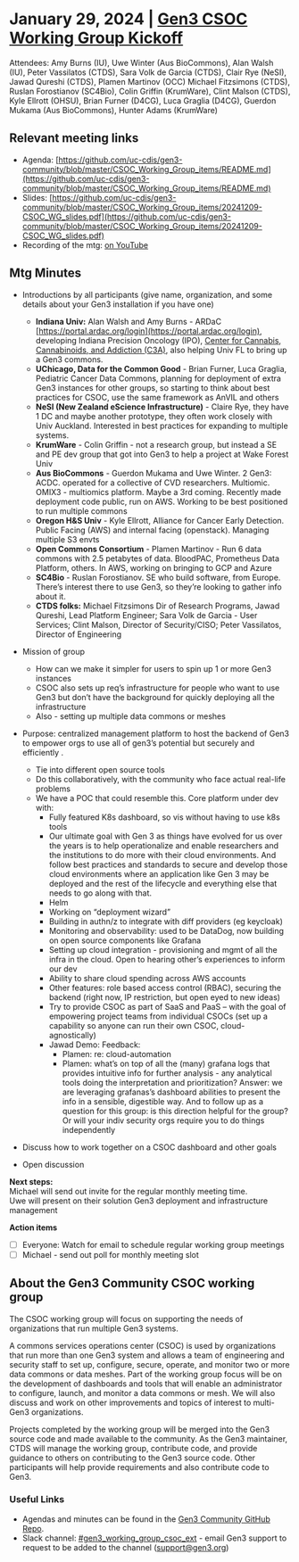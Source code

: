 # January 29, 2024 | [Gen3 CSOC Working Group Kickoff](https://www.google.com/calendar/event?eid=NnQ0Nml2bzdwZnY4Z2NhZWJlbjZyY2J0cG8gc212Z2FyY2lhQHVjaGljYWdvLmVkdQ)

Attendees: Amy Burns (IU), Uwe Winter (Aus BioCommons),  Alan Walsh (IU),  Peter Vassilatos (CTDS), Sara Volk de Garcia (CTDS), Clair Rye (NeSI),  Jawad Qureshi (CTDS),  Plamen Martinov (OCC) Michael Fitzsimons (CTDS), Ruslan Forostianov (SC4Bio), Colin Griffin (KrumWare), Clint Malson (CTDS), Kyle Ellrott (OHSU), Brian Furner (D4CG), Luca Graglia (D4CG), Guerdon Mukama (Aus BioCommons), Hunter Adams (KrumWare)

## Relevant meeting links   

* Agenda: [https://github.com/uc-cdis/gen3-community/blob/master/CSOC_Working_Group_items/README.md](https://github.com/uc-cdis/gen3-community/blob/master/CSOC_Working_Group_items/README.md)  
* Slides: [https://github.com/uc-cdis/gen3-community/blob/master/CSOC_Working_Group_items/20241209-CSOC_WG_slides.pdf](https://github.com/uc-cdis/gen3-community/blob/master/CSOC_Working_Group_items/20241209-CSOC_WG_slides.pdf)
* Recording of the mtg: [on YouTube](https://www.youtube.com/watch?v=Rd4qjhm3oKI)

## Mtg Minutes

* Introductions by all participants (give name, organization, and some details about your Gen3 installation if you have one)  
  * **Indiana Univ:** Alan Walsh and Amy Burns \- ARDaC [https://portal.ardac.org/login](https://portal.ardac.org/login), developing Indiana Precision Oncology (IPO), [Center for Cannabis, Cannabinoids, and Addiction (C3A)](https://c3a.indiana.edu/), also helping Univ FL to bring up a Gen3 commons.   
  *  **UChicago, Data for the Common Good** \- Brian Furner, Luca Graglia, Pediatric Cancer Data Commons, planning for deployment of extra Gen3 instances for other groups, so starting to think about best practices for CSOC, use the same framework as AnVIL and others  
  * **NeSI (New Zealand eScience Infrastructure)** \- Claire Rye, they have 1 DC and maybe another prototype, they often work closely with Univ Auckland. Interested in best practices for expanding to multiple systems.   
  * **KrumWare** \- Colin Griffin \- not a research group, but instead a SE and PE dev group that got into Gen3 to help a project at Wake Forest Univ  
  * **Aus BioCommons** \- Guerdon Mukama and Uwe Winter. 2 Gen3: ACDC. operated for a collective of CVD researchers. Multiomic. OMIX3 \- multiomics platform. Maybe a 3rd coming. Recently made deployment code public, run on AWS. Working to be best positioned to run multiple commons  
  * **Oregon H\&S Univ** \- Kyle Ellrott, Alliance for Cancer Early Detection. Public Facing (AWS) and internal facing (openstack). Managing multiple S3 envts  
  * **Open Commons Consortium** \- Plamen Martinov \- Run 6 data commons with 2.5 petabytes of data. BloodPAC, Prometheus Data Platform, others. In AWS, working on bringing to GCP and Azure  
  * **SC4Bio** \- Ruslan Forostianov. SE who build software, from Europe. There’s interest there to use Gen3, so they’re looking to gather info about it.   
  * **CTDS folks:** Michael Fitzsimons Dir of Research Programs, Jawad Qureshi, Lead Platform Engineer; Sara Volk de Garcia \- User Services; Clint Malson, Director of Security/CISO;  Peter Vassilatos, Director of Engineering   

* Mission of group  
  * How can we make it simpler for users to spin up 1 or more Gen3 instances  
  * CSOC also sets up req’s infrastructure for people who want to use Gen3 but don’t have the background for quickly deploying all the infrastructure  
  * Also \- setting up multiple data commons or meshes  

* Purpose: centralized management platform to host the backend of Gen3 to empower orgs to use all of gen3’s potential but securely and efficiently .   
  * Tie into different open source tools  
  * Do this collaboratively, with the community who face actual real-life problems  
  * We have a POC that could resemble this. Core platform under dev with:  
    * Fully featured K8s dashboard, so vis without having to use k8s tools  
    * Our ultimate goal with Gen 3 as things have evolved for us over the years is to help operationalize and enable researchers and the institutions to do more with their cloud environments. And follow best practices and standards to secure and develop those cloud environments where an application like Gen 3 may be deployed and the rest of the lifecycle and everything else that needs to go along with that.  
    * Helm  
    * Working on “deployment wizard”   
    * Building in authn/z to integrate with diff providers (eg keycloak)  
    * Monitoring and observability: used to be DataDog, now building on open source components like Grafana  
    * Setting up cloud integration \- provisioning and mgmt of all the infra in the cloud. Open to hearing other’s experiences to inform our dev  
    * Ability to share cloud spending across AWS accounts  
    * Other features: role based access control (RBAC), securing the backend (right now, IP restriction, but open eyed to new ideas)   
    * Try to provide CSOC as part of SaaS and PaaS – with the goal of empowering project teams from individual CSOCs (set up a capability so anyone can run their own CSOC, cloud-agnostically)  
    * Jawad Demo: Feedback:   
      * Plamen: re: cloud-automation  
      * Plamen: what’s on top of all the (many) grafana logs that provides intuitive info for further analysis \- any analytical tools doing the interpretation and prioritization? Answer: we are leveraging grafanas’s dashboard abilities to present the info in a sensible, digestible way. And to follow up as a question for this group: is this direction helpful for the group? Or will your indiv security orgs require you to do things independently  

* Discuss how to work together on a CSOC dashboard and other goals  
* Open discussion

**Next steps:**  
Michael will send out invite for the regular monthly meeting time.   
Uwe will present on their solution Gen3 deployment and infrastructure management

**Action items**

- [ ] Everyone: Watch for email to schedule regular working group meetings  
- [ ] Michael \- send out poll for monthly meeting slot

## About the Gen3 Community CSOC working group

The CSOC working group will focus on supporting the needs of organizations that run multiple Gen3 systems.

A commons services operations center (CSOC) is used by organizations that run more than one Gen3 system and allows a team of engineering and security staff to set up, configure, secure, operate, and monitor two or more data commons or data meshes. Part of the working group focus will be on the development of dashboards and tools that will enable an administrator to configure, launch, and monitor a data commons or mesh. We will also discuss and work on other improvements and topics of interest to multi-Gen3 organizations.

Projects completed by the working group will be merged into the Gen3 source code and made available to the community. As the Gen3 maintainer, CTDS will manage the working group, contribute code, and provide guidance to others on contributing to the Gen3 source code. Other participants will help provide requirements and also contribute code to Gen3.

### Useful Links

* Agendas and minutes can be found in the [Gen3 Community GitHub Repo](https://github.com/uc-cdis/gen3-community/blob/master/Working%20Groups.md).   
* Slack channel: [\#gen3\_working\_group\_csoc\_ext](https://gen3friends.slack.com/archives/C082FLTBYMA) - email Gen3 support to request to be added to the channel ([support@gen3.org](mailto:support@gen3.org))
